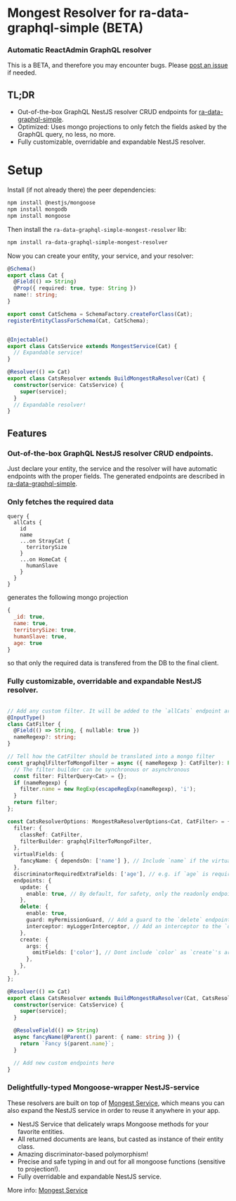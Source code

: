 # Mongest Resolver for ra-data-graphql-simple (BETA)

### Automatic ReactAdmin GraphQL resolver

This is a BETA, and therefore you may encounter bugs. Please [post an issue](https://github.com/OoDeLally/ra-data-graphql-simple-mongest-resolver/issues) if needed.

## TL;DR

* Out-of-the-box GraphQL NestJS resolver CRUD endpoints for [ra-data-graphql-simple](https://github.com/marmelab/react-admin/tree/master/packages/ra-data-graphql-simple).
* Optimized: Uses mongo projections to only fetch the fields asked by the GraphQL query, no less, no more.
* Fully customizable, overridable and expandable NestJS resolver.


# Setup

Install (if not already there) the peer dependencies:

```bash
npm install @nestjs/mongoose
npm install mongodb
npm install mongoose
```

Then install the `ra-data-graphql-simple-mongest-resolver` lib:

```bash
npm install ra-data-graphql-simple-mongest-resolver
```

Now you can create your entity, your service, and your resolver:

```ts
@Schema()
export class Cat {
  @Field(() => String)
  @Prop({ required: true, type: String })
  name!: string;
}

export const CatSchema = SchemaFactory.createForClass(Cat);
registerEntityClassForSchema(Cat, CatSchema);


@Injectable()
export class CatsService extends MongestService(Cat) {
  // Expandable service!
}

@Resolver(() => Cat)
export class CatsResolver extends BuildMongestRaResolver(Cat) {
  constructor(service: CatsService) {
    super(service);
  }
  // Expandable resolver!
}
```


## Features

### Out-of-the-box GraphQL NestJS resolver CRUD endpoints.

Just declare your entity, the service and the resolver will have automatic endpoints with the proper fields.
The generated endpoints are described in [ra-data-graphql-simple](https://github.com/marmelab/react-admin/tree/master/packages/ra-data-graphql-simple).


### Only fetches the required data

```gql
query {
  allCats {
    id
    name
    ...on StrayCat {
      territorySize
    }
    ...on HomeCat {
      humanSlave
    }
  }
}
```

generates the following mongo projection

```js
{
  _id: true,
  name: true,
  territorySize: true,
  humanSlave: true,
  age: true
}
```

so that only the required data is transfered from the DB to the final client.


### Fully customizable, overridable and expandable NestJS resolver.


```ts

// Add any custom filter. It will be added to the `allCats` endpoint arguments.
@InputType()
class CatFilter {
  @Field(() => String, { nullable: true })
  nameRegexp?: string;
}

// Tell how the CatFilter should be translated into a mongo filter
const graphqlFilterToMongoFilter = async ({ nameRegexp }: CatFilter): Promise<FilterQuery<Cat>> => {
  // The filter builder can be synchronous or asynchronous
  const filter: FilterQuery<Cat> = {};
  if (nameRegexp) {
    filter.name = new RegExp(escapeRegExp(nameRegexp), 'i');
  }
  return filter;
};

const CatsResolverOptions: MongestRaResolverOptions<Cat, CatFilter> = {
  filter: {
    classRef: CatFilter,
    filterBuilder: graphqlFilterToMongoFilter,
  },
  virtualFields: {
    fancyName: { dependsOn: ['name'] }, // Include `name` if the virtual field `fancyName` needs it to resolve (see the resolver below).
  },
  discriminatorRequiredExtraFields: ['age'], // e.g. if `age` is required in your graphql resolveType().
  endpoints: {
    update: {
      enable: true, // By default, for safety, only the readonly endpoints are enabled.
    },
    delete: {
      enable: true,
      guard: myPermissionGuard, // Add a guard to the `delete` endpoint.
      interceptor: myLoggerInterceptor, // Add an interceptor to the `delete` endpoint.
    },
    create: {
      args: {
        omitFields: ['color'], // Dont include `color` as `create`'s argument.
      },
    },
  },
};

@Resolver(() => Cat)
export class CatsResolver extends BuildMongestRaResolver(Cat, CatsResolverOptions) {
  constructor(service: CatsService) {
    super(service);
  }

  @ResolveField(() => String)
  async fancyName(@Parent() parent: { name: string }) {
    return `Fancy ${parent.name}`;
  }

  // Add new custom endpoints here
}

```

### Delightfully-typed Mongoose-wrapper NestJS-service

These resolvers are built on top of [Mongest Service](https://github.com/OoDeLally/mongest-service), which means you can also expand the NestJS service in order to reuse it anywhere in your app.

* NestJS Service that delicately wraps Mongoose methods for your favorite entities.
* All returned documents are leans, but casted as instance of their entity class.
* Amazing discriminator-based polymorphism!
* Precise and safe typing in and out for all mongoose functions (sensitive to projection!).
* Fully overridable and expandable NestJS service.

More info: [Mongest Service](https://github.com/OoDeLally/mongest-service)
